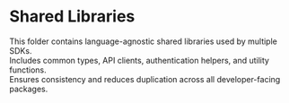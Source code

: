 # Shared Libraries

This folder contains language-agnostic shared libraries used by multiple SDKs.  
Includes common types, API clients, authentication helpers, and utility functions.  
Ensures consistency and reduces duplication across all developer-facing packages.
